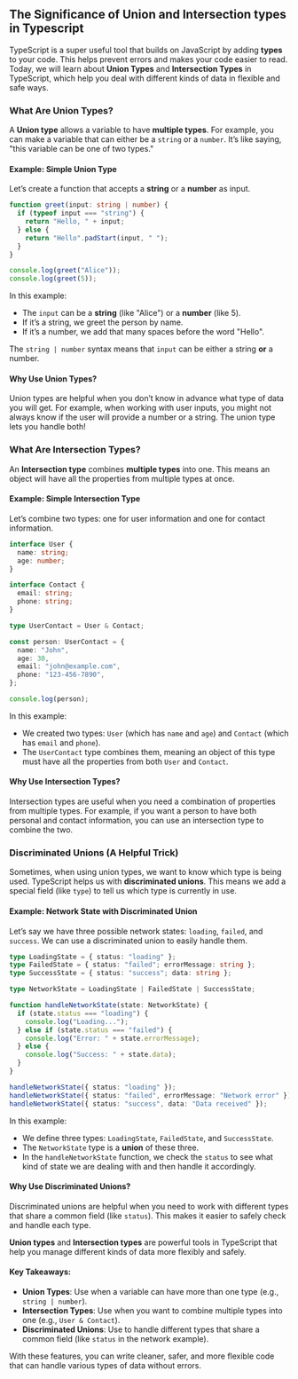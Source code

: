 ## The Significance of Union and Intersection types in Typescript

TypeScript is a super useful tool that builds on JavaScript by adding **types** to your code. This helps prevent errors and makes your code easier to read. Today, we will learn about **Union Types** and **Intersection Types** in TypeScript, which help you deal with different kinds of data in flexible and safe ways.

### What Are Union Types?

A **Union type** allows a variable to have **multiple types**. For example, you can make a variable that can either be a `string` or a `number`. It’s like saying, "this variable can be one of two types."

#### Example: Simple Union Type

Let’s create a function that accepts a **string** or a **number** as input.

```typescript
function greet(input: string | number) {
  if (typeof input === "string") {
    return "Hello, " + input;
  } else {
    return "Hello".padStart(input, " ");
  }
}

console.log(greet("Alice"));
console.log(greet(5));
```

In this example:

- The `input` can be a **string** (like "Alice") or a **number** (like 5).
- If it’s a string, we greet the person by name.
- If it’s a number, we add that many spaces before the word "Hello".

The `string | number` syntax means that `input` can be either a string **or** a number.

#### Why Use Union Types?

Union types are helpful when you don’t know in advance what type of data you will get. For example, when working with user inputs, you might not always know if the user will provide a number or a string. The union type lets you handle both!

### What Are Intersection Types?

An **Intersection type** combines **multiple types** into one. This means an object will have all the properties from multiple types at once.

#### Example: Simple Intersection Type

Let’s combine two types: one for user information and one for contact information.

```typescript
interface User {
  name: string;
  age: number;
}

interface Contact {
  email: string;
  phone: string;
}

type UserContact = User & Contact;

const person: UserContact = {
  name: "John",
  age: 30,
  email: "john@example.com",
  phone: "123-456-7890",
};

console.log(person);
```

In this example:

- We created two types: `User` (which has `name` and `age`) and `Contact` (which has `email` and `phone`).
- The `UserContact` type combines them, meaning an object of this type must have all the properties from both `User` and `Contact`.

#### Why Use Intersection Types?

Intersection types are useful when you need a combination of properties from multiple types. For example, if you want a person to have both personal and contact information, you can use an intersection type to combine the two.

### Discriminated Unions (A Helpful Trick)

Sometimes, when using union types, we want to know which type is being used. TypeScript helps us with **discriminated unions**. This means we add a special field (like `type`) to tell us which type is currently in use.

#### Example: Network State with Discriminated Union

Let’s say we have three possible network states: `loading`, `failed`, and `success`. We can use a discriminated union to easily handle them.

```typescript
type LoadingState = { status: "loading" };
type FailedState = { status: "failed"; errorMessage: string };
type SuccessState = { status: "success"; data: string };

type NetworkState = LoadingState | FailedState | SuccessState;

function handleNetworkState(state: NetworkState) {
  if (state.status === "loading") {
    console.log("Loading...");
  } else if (state.status === "failed") {
    console.log("Error: " + state.errorMessage);
  } else {
    console.log("Success: " + state.data);
  }
}

handleNetworkState({ status: "loading" });
handleNetworkState({ status: "failed", errorMessage: "Network error" });
handleNetworkState({ status: "success", data: "Data received" });
```

In this example:

- We define three types: `LoadingState`, `FailedState`, and `SuccessState`.
- The `NetworkState` type is a **union** of these three.
- In the `handleNetworkState` function, we check the `status` to see what kind of state we are dealing with and then handle it accordingly.

#### Why Use Discriminated Unions?

Discriminated unions are helpful when you need to work with different types that share a common field (like `status`). This makes it easier to safely check and handle each type.

**Union types** and **Intersection types** are powerful tools in TypeScript that help you manage different kinds of data more flexibly and safely.

#### Key Takeaways:

- **Union Types**: Use when a variable can have more than one type (e.g., `string | number`).
- **Intersection Types**: Use when you want to combine multiple types into one (e.g., `User & Contact`).
- **Discriminated Unions**: Use to handle different types that share a common field (like `status` in the network example).

With these features, you can write cleaner, safer, and more flexible code that can handle various types of data without errors.
